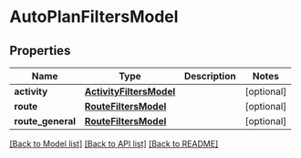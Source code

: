 # AutoPlanFiltersModel

## Properties
Name | Type | Description | Notes
------------ | ------------- | ------------- | -------------
**activity** | [**ActivityFiltersModel**](ActivityFiltersModel.md) |  | [optional] 
**route** | [**RouteFiltersModel**](RouteFiltersModel.md) |  | [optional] 
**route_general** | [**RouteFiltersModel**](RouteFiltersModel.md) |  | [optional] 

[[Back to Model list]](../README.md#documentation-for-models) [[Back to API list]](../README.md#documentation-for-api-endpoints) [[Back to README]](../README.md)


